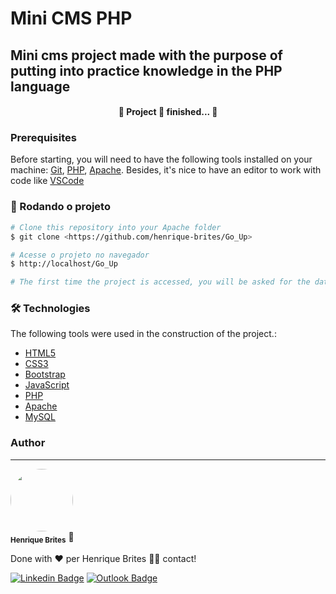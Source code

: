 # Mini CMS PHP

## Mini cms project made with the purpose of putting into practice knowledge in the PHP language


<h4 align="center"> 
	🚧  Project 🚀 finished...  🚧
</h4> 

### Prerequisites

Before starting, you will need to have the following tools installed on your machine:
[Git](https://git-scm.com), [PHP](https://www.php.net/), [Apache](https://www.apache.org/). 
Besides, it's nice to have an editor to work with code like [VSCode](https://code.visualstudio.com/)

### 🎲 Rodando o projeto

```bash
# Clone this repository into your Apache folder
$ git clone <https://github.com/henrique-brites/Go_Up>

# Acesse o projeto no navegador
$ http://localhost/Go_Up

# The first time the project is accessed, you will be asked for the database credentials to configure the system

```

### 🛠 Technologies

The following tools were used in the construction of the project.:

- [HTML5](https://www.w3schools.com/html/)
- [CSS3](https://www.w3schools.com/css/)
- [Bootstrap](https://getbootstrap.com/)
- [JavaScript](https://www.w3schools.com/js/)
- [PHP](https://www.php.net/)
- [Apache](https://www.apache.org/)
- [MySQL](https://www.mysql.com/)

### Author
---

<p>
 <img style="border-radius: 50%;" src="https://avatars.githubusercontent.com/henrique-brites" width="100px;" alt=""/>
 <br />
 <sub><b>Henrique Brites</b></sub> 🚀</p>


 Done with ❤️ per Henrique Brites 👋🏽 contact!

 [![Linkedin Badge](https://img.shields.io/badge/-Henrique-blue?style=flat-square&logo=Linkedin&logoColor=white&link=https://www.linkedin.com/in/henrique-brites/)](https://www.linkedin.com/in/henrique-brites/) 
[![Outlook Badge](https://img.shields.io/badge/-henriquebrites@live.com-0078D4?style=flat-square&logo=microsoft-outlook&logoColor=white&link=mailto:henriquebrites@live.com)](mailto:henriquebrites@live.com)

 